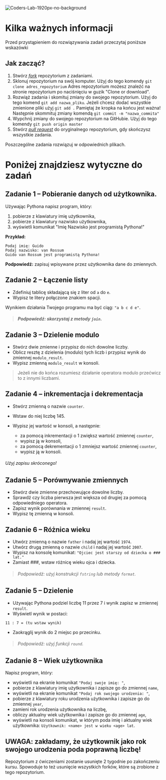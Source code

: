 ![Coders-Lab-1920px-no-background](https://user-images.githubusercontent.com/152855/73064373-5ed69780-3ea1-11ea-8a71-3d370a5e7dd8.png)

# Kilka ważnych informacji

Przed przystąpieniem do rozwiązywania zadań przeczytaj poniższe wskazówki

## Jak zacząć?

1. Stwórz [*fork*](https://guides.github.com/activities/forking/) repozytorium z zadaniami.
2. Sklonuj repozytorium na swój komputer. Użyj do tego komendy `git clone adres_repozytorium`
Adres repozytorium możesz znaleźć na stronie repozytorium po naciśnięciu w guzik "Clone or download".
3. Rozwiąż zadania i skomituj zmiany do swojego repozytorium. Użyj do tego komend `git add nazwa_pliku`.
Jeżeli chcesz dodać wszystkie zmienione pliki użyj `git add .` 
Pamiętaj że kropka na końcu jest ważna!
Następnie skommituj zmiany komendą `git commit -m "nazwa_commita"`
4. Wypchnij zmiany do swojego repozytorium na GitHubie.  Użyj do tego komendy `git push origin master`
5. Stwórz [*pull request*](https://help.github.com/articles/creating-a-pull-request) do oryginalnego repozytorium, gdy skończysz wszystkie zadania.

Poszczególne zadania rozwiązuj w odpowiednich plikach.

# Poniżej znajdziesz wytyczne do zadań

## Zadanie 1 &ndash; Pobieranie danych od użytkownika.

Używając Pythona napisz program, który:

1. pobierze z klawiatury imię użytkownika,
2. pobierze z klawiatury nazwisko użytkownika,
3. wyświetli komunikat "Imię Nazwisko jest programistą Pythona!"

**Przykład:**
```
Podaj imię: Guido
Podaj nazwisko: van Rossum
Guido van Rossum jest programistą Pythona!
```

**Podpowiedź:** zapisuj wpisywane przez użytkownika dane do zmiennych.
## Zadanie 2 &ndash; Łączenie listy

* Zdefiniuj tablicę składającą się z liter od `a` do `e`.
* Wypisz te litery połączone znakiem spacji. 

Wynikiem działania Twojego programu ma być ciąg: `"a b c d e"`.

> ##### Podpowiedź: skorzystaj z metody `join`.
## Zadanie 3 &ndash; Dzielenie modulo

* Stwórz dwie zmienne i przypisz do nich dowolne liczby.
* Oblicz resztę z dzielenia (modulo) tych liczb i przypisz wynik do zmiennej `modulo_result`. 
* Wypisz zmienną `modulo_result` w konsoli. 

> Jeżeli nie do końca rozumiesz działanie operatora modulo przećwicz to z innymi liczbami.

## Zadanie 4 &ndash; inkrementacja i dekrementacja

* Stwórz zmienną o nazwie `counter`. 
* Wstaw do niej liczbę 145. 
* Wypisz jej wartość w konsoli, a następnie:

    * za pomocą inkrementacji o 1 zwiększ wartość zmiennej `counter`,
    * wypisz ją w konsoli,
    * za pomocą dekrementacji o 1 zmniejsz wartość zmiennej `counter`,
    * wypisz ją w konsoli.

###### Użyj zapisu skróconego!
## Zadanie 5 &ndash; Porównywanie zmiennych

* Stwórz dwie zmienne przechowujące dowolne liczby. 
* Sprawdź czy liczba pierwsza jest większa od drugiej za pomocą odpowiedniego operatora.
* Zapisz wynik porównania w zmiennej `result`. 
* Wypisz tę zmienną w konsoli.

## Zadanie 6 &ndash; Różnica wieku

* Utwórz zmienną o nazwie `father` i nadaj jej wartość `1974`.
* Utwórz drugą zmienną o nazwie `child` i nadaj jej wartość `2007`. 
* Wypisz na konsolę komunikat:
`"Ojciec jest starszy od dziecka o ### lat."`
* Zamiast ###, wstaw różnicę wieku ojca i dziecka.

> ###### Podpowiedź: użyj konstrukcji `fstring` lub metody `format`.

## Zadanie 5 &ndash; Dzielenie

* Używając Pythona podziel liczbę 11 przez 7 i wynik zapisz w zmiennej `result`.
* Wyświetl wynik w postaci:

```
11 : 7 = (tu wstaw wynik)
```

* Zaokrąglij wynik do 2 miejsc po przecinku.

> ###### Podpowiedź: użyj funkcji `round`.
## Zadanie 8 &ndash; Wiek użytkownika

Napisz program, który:

* wyświetli na ekranie komunikat `"Podaj swoje imię: "`,
* pobierze z klawiatury imię użytkownika i zapisze go do zmiennej `name`,
* wyświetli na ekranie komunikat `"Podaj rok swojego urodzenia: "`,
* pobierze z klawiatury roku urodzenia użytkownika i zapisze go do zmiennej `year`,
* zamieni rok urodzenia użytkownika na liczbę,
* obliczy aktualny wiek użytkownika i zapisze go do zmiennej `age`,
* wyświetli na konsoli komunikat, w którym poda imię i aktualny wiek użytkownika:
`Użytkownik: <name> jest w wieku <age> lat`.

**UWAGA:** zakładamy, że użytkownik jako rok swojego urodzenia poda poprawną liczbę!
---

Repozytorium z ćwiczeniami zostanie usunięte 2 tygodnie po zakończeniu kursu. Spowoduje to też usunięcie wszystkich forków, które są zrobione z tego repozytorium.

